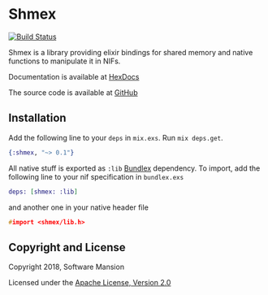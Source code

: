 # Shmex

[![Build Status](https://travis-ci.com/membraneframework/shmex.svg?branch=master)](https://travis-ci.com/membraneframework/shmex)

Shmex is a library providing elixir bindings for shared memory and native
functions to manipulate it in NIFs.

Documentation is available at [HexDocs](https://hexdocs.pm/shmex)

The source code is available at [GitHub](https://github.com/membraneframework/shmex)

## Installation

Add the following line to your `deps` in `mix.exs`. Run `mix deps.get`.

```elixir
{:shmex, "~> 0.1"}
```

All native stuff is exported as `:lib` [Bundlex](https://hex.pm/packages/bundlex) dependency.
To import, add the following line to your nif specification in `bundlex.exs`
```elixir
deps: [shmex: :lib]
```
and another one in your native header file
```c
#import <shmex/lib.h>
```

## Copyright and License

Copyright 2018, Software Mansion

Licensed under the [Apache License, Version 2.0](LICENSE)
